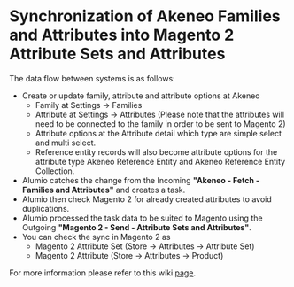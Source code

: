 # Synchronization of Akeneo Families and Attributes into Magento 2 Attribute Sets and Attributes

The data flow between systems is as follows:
* Create or update family, attribute and attribute options at Akeneo
    * Family at Settings → Families
    * Attribute at Settings → Attributes
       (Please note that the attributes will need to be connected to the family in order to be sent to Magento 2)
    * Attribute options at the Attribute detail which type are simple select and multi select.
    * Reference entity records will also become attribute options for the attribute type Akeneo Reference Entity and Akeneo Reference Entity Collection.
* Alumio catches the change from the Incoming **"Akeneo - Fetch - Families and Attributes"** and creates a task.
* Alumio then check Magento 2 for already created attributes to avoid duplications.
* Alumio processed the task data to be suited to Magento using the Outgoing **"Magento 2 - Send - Attribute Sets and Attributes"**.
* You can check the sync in Magento 2 as 
    * Magento 2 Attribute Set (Store → Attributes → Attribute Set)
    * Magento 2 Attribute (Store → Attributes → Product)

For more information please refer to this wiki [page](https://github.com/alumio-int/akeneo-magento-templates/wiki/Synchronization-of-Akeneo-Families-and-Attributes-into-Magento-2-Attribute-Sets-and-Attributes).